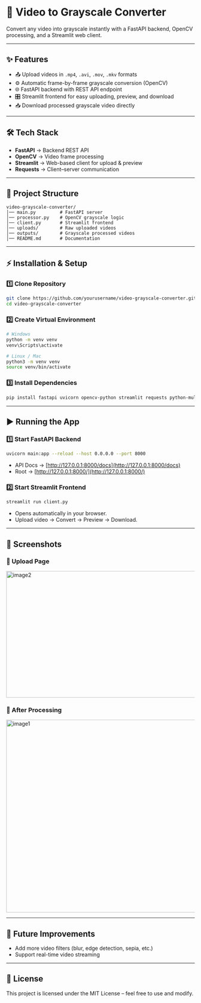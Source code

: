 # 🎥 Video to Grayscale Converter

Convert any video into grayscale instantly with a FastAPI backend, OpenCV processing, and a Streamlit web client.

---

## ✨ Features
- 📤 Upload videos in `.mp4`, `.avi`, `.mov`, `.mkv` formats  
- ⚙️ Automatic frame-by-frame grayscale conversion (OpenCV)  
- 🌐 FastAPI backend with REST API endpoint  
- 🎛 Streamlit frontend for easy uploading, preview, and download  
- 📥 Download processed grayscale video directly  

---

## 🛠 Tech Stack
- **FastAPI** → Backend REST API  
- **OpenCV** → Video frame processing  
- **Streamlit** → Web-based client for upload & preview  
- **Requests** → Client–server communication  

---

## 📂 Project Structure
```
video-grayscale-converter/
│── main.py         # FastAPI server
│── processor.py    # OpenCV grayscale logic
│── client.py       # Streamlit frontend
│── uploads/        # Raw uploaded videos
│── outputs/        # Grayscale processed videos
│── README.md       # Documentation
```

---

## ⚡ Installation & Setup

### 1️⃣ Clone Repository
```bash
git clone https://github.com/yourusername/video-grayscale-converter.git
cd video-grayscale-converter
```

### 2️⃣ Create Virtual Environment
```bash
# Windows
python -m venv venv
venv\Scripts\activate

# Linux / Mac
python3 -m venv venv
source venv/bin/activate
```

### 3️⃣ Install Dependencies
```bash
pip install fastapi uvicorn opencv-python streamlit requests python-multipart
```

---

## ▶ Running the App

### 1️⃣ Start FastAPI Backend
```bash
uvicorn main:app --reload --host 0.0.0.0 --port 8000
```
- API Docs → [http://127.0.0.1:8000/docs](http://127.0.0.1:8000/docs)  
- Root → [http://127.0.0.1:8000/](http://127.0.0.1:8000/)  

### 2️⃣ Start Streamlit Frontend
```bash
streamlit run client.py
```
- Opens automatically in your browser.  
- Upload video → Convert → Preview → Download.  

---


## 📸 Screenshots

### 🔹 Upload Page
<img width="805" height="339" alt="image2" src="https://github.com/user-attachments/assets/91352ffc-6e56-476a-9f1d-fa256c3cb4c5" />


### 🔹 After Processing
<img width="752" height="516" alt="image1" src="https://github.com/user-attachments/assets/9b0c84ff-eaaf-4401-b880-a132f1672f69" />




---

## 🚀 Future Improvements
- Add more video filters (blur, edge detection, sepia, etc.)  
- Support real-time video streaming  


---

## 📜 License
This project is licensed under the MIT License – feel free to use and modify.  

